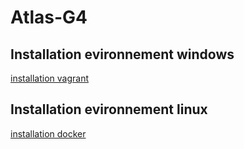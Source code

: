 # Atlas-G4


## Installation evironnement windows

[installation vagrant](VAGRANT.md)


## Installation evironnement linux

[installation docker](DOCKER.md)
